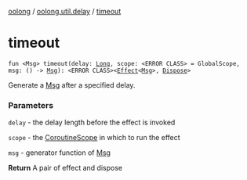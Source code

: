 [oolong](../index.md) / [oolong.util.delay](index.md) / [timeout](./timeout.md)

# timeout

`fun <Msg> timeout(delay: `[`Long`](https://kotlinlang.org/api/latest/jvm/stdlib/kotlin/-long/index.html)`, scope: <ERROR CLASS> = GlobalScope, msg: () -> `[`Msg`](timeout.md#Msg)`): <ERROR CLASS><`[`Effect`](../oolong/-effect.md)`<`[`Msg`](timeout.md#Msg)`>, `[`Dispose`](../oolong/-dispose.md)`>`

Generate a [Msg](timeout.md#Msg) after a specified delay.

### Parameters

`delay` - the delay length before the effect is invoked

`scope` - the [CoroutineScope](#) in which to run the effect

`msg` - generator function of [Msg](timeout.md#Msg)

**Return**
A pair of effect and dispose

